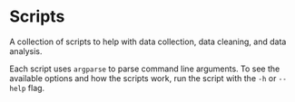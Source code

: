 # Scripts

A collection of scripts to help with data collection, data cleaning, and data analysis.

Each script uses `argparse` to parse command line arguments. To see the available options and how the scripts work, run the script with the `-h` or `--help` flag.
